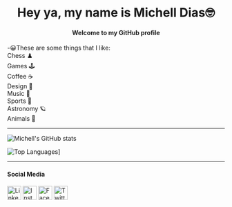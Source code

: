 <h1 align="center">Hey ya, my name is Michell Dias🤓</h1> 

<h4 align="center">Welcome to my GitHub profile</h4>  

-😀These are some things that I like:  
Chess :chess_pawn:  
Games :joystick:  
Coffee :coffee:  
Design :art:  
Music :musical_note:  
Sports :medal_sports:  
Astronomy :ringed_planet:  
Animals :dog:  
***  

![Michell's GitHub stats](https://github-readme-stats.vercel.app/api?username=michelldias04&show_icons=true&theme=highcontrast)

![Top Languages](https://github-readme-stats.vercel.app/api/top-langs/?username=michelldias04&theme=highcontrast)]
***

<h4 align="left">Social Media</h4>   
<p align="left">
    <a href="https://www.linkedin.com/in/michell-lincoln-barreto-dias-32618a18b/" target="blank"><img align="center" src="./icons/iconmonstr-linkedin-3-240" alt="LinkedIn" width="32" height="32"></a>
    <a href="https://www.instagram.com/michelltdias/" target="blank"><img align="center" src="./icons/iconmonstr-instagram-13-240" alt="Instagram" width="32" height="32"></a>
    <a href="https://www.facebook.com/mTemps04/" target="blank"><img align="center" src="./icons/iconmonstr-facebook-3-240" alt="Facebook" width="32" height="32"></a>
    <a href="https://twitter.com/michelltempsz" target="blank"><img align="center" src="./icons/iconmonstr-twitter-3-240" alt="Twitter" width="32" height="32"></a>
</p>

